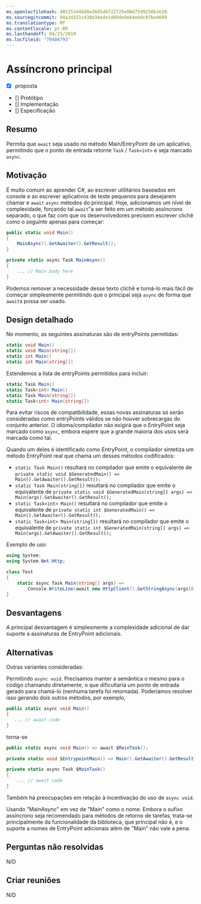 ```yaml
---
ms.openlocfilehash: 405153448d0e3685d6f22725e00d75d9250b3e20
ms.sourcegitcommit: 94a3d151c438d34ede1d99de9eb4ebdc07ba4699
ms.translationtype: MT
ms.contentlocale: pt-BR
ms.lasthandoff: 04/25/2019
ms.locfileid: "79484793"
---
```

# <a name="async-main"></a>Assíncrono principal

* [x] proposta
* [] Protótipo
* [] Implementação
* [] Especificação

## <a name="summary"></a>Resumo
[summary]: #summary

Permita que `await` seja usado no método Main/EntryPoint de um aplicativo, permitindo que o ponto de entrada retorne `Task` / `Task<int>` e seja marcado `async`.

## <a name="motivation"></a>Motivação
[motivation]: #motivation

É muito comum ao aprender C#, ao escrever utilitários baseados em console e ao escrever aplicativos de teste pequenos para desejarem chamar e `await` `async` métodos do principal.  Hoje, adicionamos um nível de complexidade, forçando tal `await`"a ser feito em um método assíncrono separado, o que faz com que os desenvolvedores precisem escrever clichê como o seguinte apenas para começar:

```csharp
public static void Main()
{
    MainAsync().GetAwaiter().GetResult();
}

private static async Task MainAsync()
{
    ... // Main body here
}
```

Podemos remover a necessidade desse texto clichê e torná-lo mais fácil de começar simplesmente permitindo que o principal seja `async` de forma que `await`s possa ser usado.

## <a name="detailed-design"></a>Design detalhado
[design]: #detailed-design

No momento, as seguintes assinaturas são de entryPoints permitidas:

```csharp
static void Main()
static void Main(string[])
static int Main()
static int Main(string[])
```

Estendemos a lista de entryPoints permitidos para incluir:

```csharp
static Task Main()
static Task<int> Main()
static Task Main(string[])
static Task<int> Main(string[])
```

Para evitar riscos de compatibilidade, essas novas assinaturas só serão consideradas como entryPoints válidos se não houver sobrecargas do conjunto anterior.
O idioma/compilador não exigirá que o EntryPoint seja marcado como `async`, embora espere que a grande maioria dos usos será marcada como tal.

Quando um deles é identificado como EntryPoint, o compilador sintetiza um método EntryPoint real que chama um desses métodos codificados:
- ```static Task Main()``` resultará no compilador que emite o equivalente de ```private static void $GeneratedMain() => Main().GetAwaiter().GetResult();```
- ```static Task Main(string[])``` resultará no compilador que emite o equivalente de ```private static void $GeneratedMain(string[] args) => Main(args).GetAwaiter().GetResult();```
- ```static Task<int> Main()``` resultará no compilador que emite o equivalente de ```private static int $GeneratedMain() => Main().GetAwaiter().GetResult();```
- ```static Task<int> Main(string[])``` resultará no compilador que emite o equivalente de ```private static int $GeneratedMain(string[] args) => Main(args).GetAwaiter().GetResult();```

Exemplo de uso:

```csharp
using System;
using System.Net.Http;

class Test
{
    static async Task Main(string[] args) =>
        Console.WriteLine(await new HttpClient().GetStringAsync(args[0]));
}
```

## <a name="drawbacks"></a>Desvantagens
[drawbacks]: #drawbacks

A principal desvantagem é simplesmente a complexidade adicional de dar suporte a assinaturas de EntryPoint adicionais.

## <a name="alternatives"></a>Alternativas
[alternatives]: #alternatives

Outras variantes consideradas:

Permitindo `async void`.  Precisamos manter a semântica o mesmo para o código chamando diretamente, o que dificultaria um ponto de entrada gerado para chamá-lo (nenhuma tarefa foi retornada).  Poderíamos resolver isso gerando dois outros métodos, por exemplo,

```csharp
public static async void Main()
{
   ... // await code
}
```

torna-se

```csharp
public static async void Main() => await $MainTask();

private static void $EntrypointMain() => Main().GetAwaiter().GetResult();

private static async Task $MainTask()
{
    ... // await code
}
```

Também há preocupações em relação à incentivação do uso de `async void`.

Usando "MainAsync" em vez de "Main" como o nome.  Embora o sufixo assíncrono seja recomendado para métodos de retorno de tarefas, trata-se principalmente da funcionalidade da biblioteca, que principal não é, e o suporte a nomes de EntryPoint adicionais além de "Main" não vale a pena.

## <a name="unresolved-questions"></a>Perguntas não resolvidas
[unresolved]: #unresolved-questions

N/D

## <a name="design-meetings"></a>Criar reuniões

N/D
